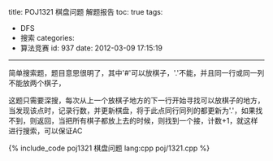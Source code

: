 title: POJ1321 棋盘问题 解题报告
toc: true
tags:
  - DFS
  - 搜索
categories:
  - 算法竞赛
id: 937
date: 2012-03-09 17:15:19
---

简单搜索题，题目意思很明了，其中'#'可以放棋子，'.'不能，并且同一行或同一列不能放两个棋子，

这题只需要深搜，每次从上一个放棋子地方的下一行开始寻找可以放棋子的地方，当发现该点时，记录行数，并更新棋盘，将于此点同行同列的都更新为'.'，如果找不到，则返回，当把所有棋子都放上去的时候，则找到一个接，计数+1，就这样进行搜索，可以保证AC

{% include_code poj1321 棋盘问题 lang:cpp poj/1321.cpp %}